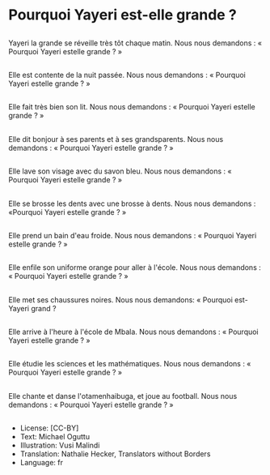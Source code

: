 # Pourquoi Yayeri est-elle grande ?

##
Yayeri la grande se
réveille très tôt chaque
matin.
Nous nous demandons :
« Pourquoi Yayeri estelle grande ? »

##
Elle est contente de la
nuit passée.
Nous nous demandons :
« Pourquoi Yayeri estelle grande ? »

##
Elle fait très bien son lit.
Nous nous demandons :
« Pourquoi Yayeri estelle grande ? »

##
Elle dit bonjour à ses
parents et à ses grandsparents.
Nous nous demandons :
« Pourquoi Yayeri estelle grande ? »

##
Elle lave son visage
avec du savon bleu.
Nous nous demandons :
« Pourquoi Yayeri estelle grande ? »

##
Elle se brosse les dents
avec une brosse à
dents.
Nous nous demandons :
«Pourquoi Yayeri estelle grande ? »

##
Elle prend un bain
d'eau froide.
Nous nous demandons :
« Pourquoi Yayeri estelle grande ? »

##
Elle enfile son uniforme
orange pour aller à
l'école.
Nous nous demandons :
« Pourquoi Yayeri estelle grande ? »

##
Elle met ses chaussures
noires.
Nous nous demandons:
« Pourquoi est-Yayeri
grand ?

##
Elle arrive à l'heure à
l'école de Mbala.
Nous nous demandons :
« Pourquoi Yayeri estelle grande ? »

##
Elle étudie les sciences
et les mathématiques.
Nous nous demandons :
« Pourquoi Yayeri estelle grande ? »

##
Elle chante et danse
l'otamenhaibuga, et
joue au football.
Nous nous demandons :
« Pourquoi Yayeri estelle grande ? »

##
* License: [CC-BY]
* Text: Michael Oguttu
* Illustration: Vusi Malindi
* Translation: Nathalie Hecker, Translators without Borders
* Language: fr
